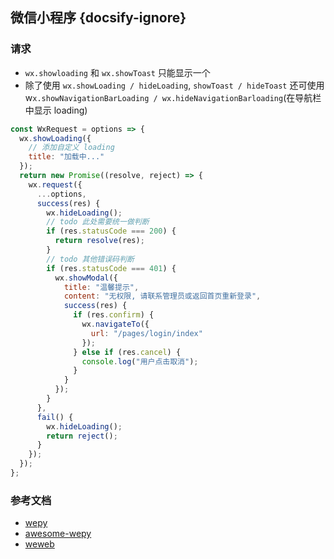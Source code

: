 ## 微信小程序 {docsify-ignore}

### 请求

- `wx.showloading` 和 `wx.showToast` 只能显示一个
- 除了使用 `wx.showLoading / hideLoading`, `showToast / hideToast` 还可使用 w`x.showNavigationBarLoading / wx.hideNavigationBarloading`(在导航栏中显示 loading)

```js
const WxRequest = options => {
  wx.showLoading({
    // 添加自定义 loading
    title: "加载中..."
  });
  return new Promise((resolve, reject) => {
    wx.request({
      ...options,
      success(res) {
        wx.hideLoading();
        // todo 此处需要统一做判断
        if (res.statusCode === 200) {
          return resolve(res);
        }
        // todo 其他错误码判断
        if (res.statusCode === 401) {
          wx.showModal({
            title: "温馨提示",
            content: "无权限, 请联系管理员或返回首页重新登录",
            success(res) {
              if (res.confirm) {
                wx.navigateTo({
                  url: "/pages/login/index"
                });
              } else if (res.cancel) {
                console.log("用户点击取消");
              }
            }
          });
        }
      },
      fail() {
        wx.hideLoading();
        return reject();
      }
    });
  });
};
```

### 参考文档

- [wepy](https://tencent.github.io/wepy/)
- [awesome-wepy](https://github.com/aben1188/awesome-wepy)
- [weweb](https://github.com/wdfe/weweb)
